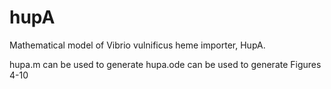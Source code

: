 # hupA
Mathematical model of Vibrio vulnificus heme importer, HupA.

hupa.m can be used to generate 
hupa.ode can be used to generate Figures 4-10
